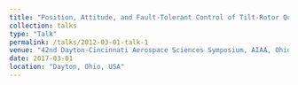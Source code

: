 ```yaml
---
title: "Position, Attitude, and Fault-Tolerant Control of Tilt-Rotor Quadcopter"
collection: talks
type: "Talk"
permalink: /talks/2012-03-01-talk-1
venue: "42nd Dayton-Cincinnati Aerospace Sciences Symposium, AIAA, Ohio, USA"
date: 2017-03-01
location: "Dayton, Ohio, USA"
---
```


